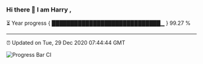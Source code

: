 ### Hi there 👋 I am Harry , 

⏳ Year progress { █████████████████████████████▁ } 99.27 %

---

⏰ Updated on Tue, 29 Dec 2020 07:44:44 GMT

![Progress Bar CI](https://github.com/duykhang68/duykhang68/workflows/Progress%20Bar%20CI/badge.svg)
